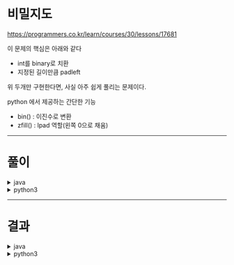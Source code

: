 # 비밀지도
https://programmers.co.kr/learn/courses/30/lessons/17681

이 문제의 핵심은 아래와 같다

- int를 binary로 치환
- 지정된 길이만큼 padleft

위 두개만 구현한다면, 사실 아주 쉽게 풀리는 문제이다.

python 에서 제공하는 간단한 기능
- bin() : 이진수로 변환
- zfill() : lpad 역할(왼쪽 0으로 채움)

----

# 풀이

<details>
<summary>java</summary>

```java
class Solution {
    
    private final String WALL = "#";
    private final String SPACE = " ";
    
    public String[] solution(int n, int[] arr1, int[] arr2) {
        String[] answer = new String[n];
        
        for (int i=0; i<n; i++) {
            
            int row1 = arr1[i];
            int row2 = arr2[i];
            
            String binary = Integer.toBinaryString(row1 | row2);
            
            answer[i] = makeSharpRow(binary, n);
        }
        
        return answer;
    }
    
    private String makeSharpRow(String binary, int n) {
        
        StringBuilder sb = new StringBuilder();
        
        String binaryRow = padLeftToZero(binary, n);
        
        for (int i=0; i<n; i++) {            
            if (binaryRow.charAt(i) == '0') {
                sb.append(SPACE);
            } else {
                sb.append(WALL);
            }
        }
        
        return sb.toString();
    }
    
    private String padLeftToZero(String source, int length) {
        int diff = length - source.length();
        
        StringBuffer sb = new StringBuffer();
        
        for (int i=0; i<diff; i++) {
            sb.append("0");
        }
        
        sb.append(source);
        
        return sb.toString();
    }
}
```

</details>

<details>
<summary>python3</summary>

```python
def to_bin_arr(arr1: list, length: int):
    return [bin(i).replace('0b','').zfill(length) for i in arr1]


def decrypt(arg1: str, arg2: str):
    if arg1 == '1' or arg2 == '1':
        return '#'

    return ' '


def solution(n: int, arr1: list, arr2: list):
    answer = []

    bin_arr1 = to_bin_arr(arr1, n)
    bin_arr2 = to_bin_arr(arr2, n)

    for i in range(n):
        row1 = bin_arr1[i]
        row2 = bin_arr2[i]
        new_row = ""

        for j in range(n):
            new_row += decrypt(row1[j], row2[j])

        answer.append(new_row)

    return answer
```

</details>

----

# 결과

<details>
<summary>java</summary>
<div id="output" class="console-output tab-pane fade in active show"><pre class="console-content"><div></div><div class="console-heading">채점을 시작합니다.</div><div class="console-message">정확성  테스트</div><table class="console-test-group" data-category="correctness"><tbody><tr data-testcase-id="30892"><td valign="top" class="td-label">테스트 1 <span>〉</span></td><td class="result passed">통과 (0.14ms, 74.2MB)</td></tr><tr data-testcase-id="30893"><td valign="top" class="td-label">테스트 2 <span>〉</span></td><td class="result passed">통과 (0.13ms, 78.4MB)</td></tr><tr data-testcase-id="30894"><td valign="top" class="td-label">테스트 3 <span>〉</span></td><td class="result passed">통과 (0.13ms, 77.9MB)</td></tr><tr data-testcase-id="30895"><td valign="top" class="td-label">테스트 4 <span>〉</span></td><td class="result passed">통과 (0.13ms, 71.6MB)</td></tr><tr data-testcase-id="30896"><td valign="top" class="td-label">테스트 5 <span>〉</span></td><td class="result passed">통과 (0.22ms, 73MB)</td></tr><tr data-testcase-id="30897"><td valign="top" class="td-label">테스트 6 <span>〉</span></td><td class="result passed">통과 (0.12ms, 76.4MB)</td></tr><tr data-testcase-id="30898"><td valign="top" class="td-label">테스트 7 <span>〉</span></td><td class="result passed">통과 (0.14ms, 74.2MB)</td></tr><tr data-testcase-id="30899"><td valign="top" class="td-label">테스트 8 <span>〉</span></td><td class="result passed">통과 (0.11ms, 77.9MB)</td></tr></tbody></table><div class="console-heading">채점 결과</div><div class="console-message">정확성: 100.0</div><div class="console-message">합계: 100.0 / 100.0</div></pre></div>
</details>

<details>
<summary>python3</summary>
<div id="output" class="console-output tab-pane fade in active show"><pre class="console-content"><div></div><div class="console-heading">채점을 시작합니다.</div><div class="console-message">정확성  테스트</div><table class="console-test-group" data-category="correctness"><tbody><tr data-testcase-id="30892"><td valign="top" class="td-label">테스트 1 <span>〉</span></td><td class="result passed">통과 (0.03ms, 10.3MB)</td></tr><tr data-testcase-id="30893"><td valign="top" class="td-label">테스트 2 <span>〉</span></td><td class="result passed">통과 (0.06ms, 10.1MB)</td></tr><tr data-testcase-id="30894"><td valign="top" class="td-label">테스트 3 <span>〉</span></td><td class="result passed">통과 (0.01ms, 10.2MB)</td></tr><tr data-testcase-id="30895"><td valign="top" class="td-label">테스트 4 <span>〉</span></td><td class="result passed">통과 (0.03ms, 10MB)</td></tr><tr data-testcase-id="30896"><td valign="top" class="td-label">테스트 5 <span>〉</span></td><td class="result passed">통과 (0.02ms, 10.2MB)</td></tr><tr data-testcase-id="30897"><td valign="top" class="td-label">테스트 6 <span>〉</span></td><td class="result passed">통과 (0.04ms, 10.1MB)</td></tr><tr data-testcase-id="30898"><td valign="top" class="td-label">테스트 7 <span>〉</span></td><td class="result passed">통과 (0.02ms, 10.1MB)</td></tr><tr data-testcase-id="30899"><td valign="top" class="td-label">테스트 8 <span>〉</span></td><td class="result passed">통과 (0.02ms, 9.99MB)</td></tr></tbody></table><div class="console-heading">채점 결과</div><div class="console-message">정확성: 100.0</div><div class="console-message">합계: 100.0 / 100.0</div></pre></div>
</details>
